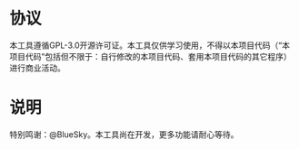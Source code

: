 # 协议
本工具遵循GPL-3.0开源许可证。本工具仅供学习使用，不得以本项目代码（“本项目代码”包括但不限于：自行修改的本项目代码、套用本项目代码的其它程序）进行商业活动。
# 说明
特别鸣谢：@BlueSky。本工具尚在开发，更多功能请耐心等待。
